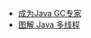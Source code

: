 - [成为Java GC专家](http://www.importnew.com/1993.html)
- [图解 Java 多线程](http://www.importnew.com/27131.html)




